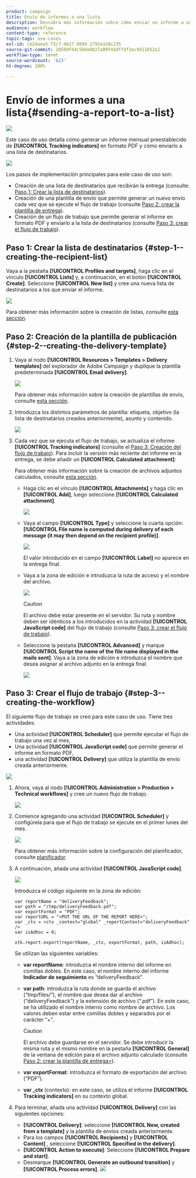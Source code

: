 ```yaml
---
product: campaign
title: Envío de informes a una lista
description: Descubra más información sobre cómo enviar un informe a una lista con un flujo de trabajo
audience: workflow
content-type: reference
topic-tags: use-cases
exl-id: cb24aea5-f3c7-4b17-8899-1792ea18c235
source-git-commit: 20509f44c5b8e0827a09f44dffdf2ec9d11652a1
workflow-type: tm+mt
source-wordcount: '623'
ht-degree: 100%

---
```


# Envío de informes a una lista{#sending-a-report-to-a-list}

![](../../assets/common.svg)

Este caso de uso detalla cómo generar un informe mensual preestablecido de **[!UICONTROL Tracking indicators]** en formato PDF y cómo enviarlo a una lista de destinatarios.

![](assets/use_case_report_intro.png)

Los pasos de implementación principales para este caso de uso son:

* Creación de una lista de destinatarios que recibirán la entrega (consulte: [Paso 1: Crear la lista de destinatarios](#step-1--creating-the-recipient-list)).
* Creación de una plantilla de envío que permite generar un nuevo envío cada vez que se ejecute el flujo de trabajo (consulte [Paso 2: crear la plantilla de entrega](#step-2--creating-the-delivery-template)).
* Creación de un flujo de trabajo que permite generar el informe en formato PDF y enviarlo a la lista de destinatarios (consulte [Paso 3: crear el flujo de trabajo](#step-3--creating-the-workflow)).

## Paso 1: Crear la lista de destinatarios {#step-1--creating-the-recipient-list}

Vaya a la pestaña **[!UICONTROL Profiles and targets]**, haga clic en el vínculo **[!UICONTROL Lists]** y, a continuación, en el botón **[!UICONTROL Create]**. Seleccione **[!UICONTROL New list]** y cree una nueva lista de destinatarios a los que enviar el informe.

![](assets/use_case_report_1.png)

Para obtener más información sobre la creación de listas, consulte [esta sección](../../platform/using/creating-and-managing-lists.md).

## Paso 2: Creación de la plantilla de publicación {#step-2--creating-the-delivery-template}

1. Vaya al nodo **[!UICONTROL Resources > Templates > Delivery templates]** del explorador de Adobe Campaign y duplique la plantilla predeterminada **[!UICONTROL Email delivery]**.

   ![](assets/use_case_report_2.png)

   Para obtener más información sobre la creación de plantillas de envío, consulte [esta sección](../../delivery/using/about-templates.md).

1. Introduzca los distintos parámetros de plantilla: etiqueta, objetivo (la lista de destinatarios creados anteriormente), asunto y contenido.

   ![](assets/use_case_report_3.png)

1. Cada vez que se ejecuta el flujo de trabajo, se actualiza el informe **[!UICONTROL Tracking indicators]** (consulte el [Paso 3: Creación del flujo de trabajo](#step-3--creating-the-workflow)). Para incluir la versión más reciente del informe en la entrega, se debe añadir un **[!UICONTROL Calculated attachment]**:

   Para obtener más información sobre la creación de archivos adjuntos calculados, consulte [esta sección](../../delivery/using/attaching-files.md#creating-a-calculated-attachment).

   * Haga clic en el vínculo **[!UICONTROL Attachments]** y haga clic en **[!UICONTROL Add]**, luego seleccione **[!UICONTROL Calculated attachment]**.

      ![](assets/use_case_report_4.png)

   * Vaya al campo **[!UICONTROL Type]** y seleccione la cuarta opción: **[!UICONTROL File name is computed during delivery of each message (it may then depend on the recipient profile)]**.

      ![](assets/use_case_report_5.png)

      El valor introducido en el campo **[!UICONTROL Label]** no aparece en la entrega final.

   * Vaya a la zona de edición e introduzca la ruta de acceso y el nombre del archivo.

      ![](assets/use_case_report_6.png)

      >[!CAUTION]
      >
      >El archivo debe estar presente en el servidor. Su ruta y nombre deben ser idénticos a los introducidos en la actividad **[!UICONTROL JavaScript code]** del flujo de trabajo (consulte [Paso 3: crear el flujo de trabajo](#step-3--creating-the-workflow)).

   * Seleccione la pestaña **[!UICONTROL Advanced]** y marque **[!UICONTROL Script the name of the file name displayed in the mails sent]**. Vaya a la zona de edición e introduzca el nombre que desea asignar al archivo adjunto en la entrega final.

      ![](assets/use_case_report_6bis.png)

## Paso 3: Crear el flujo de trabajo {#step-3--creating-the-workflow}

El siguiente flujo de trabajo se creó para este caso de uso. Tiene tres actividades:

* Una actividad **[!UICONTROL Scheduler]** que permite ejecutar el flujo de trabajo una vez al mes,
* Una actividad **[!UICONTROL JavaScript code]** que permite generar el informe en formato PDF,
* una actividad **[!UICONTROL Delivery]** que utiliza la plantilla de envío creada anteriormente.

![](assets/use_case_report_8.png)

1. Ahora, vaya al nodo **[!UICONTROL Administration > Production > Technical workflows]** y cree un nuevo flujo de trabajo.

   ![](assets/use_case_report_7.png)

1. Comience agregando una actividad **[!UICONTROL Scheduler]** y configúrela para que el flujo de trabajo se ejecute en el primer lunes del mes.

   ![](assets/use_case_report_9.png)

   Para obtener más información sobre la configuración del planificador, consulte [planificador](scheduler.md).

1. A continuación, añada una actividad **[!UICONTROL JavaScript code]**.

   ![](assets/use_case_report_10.png)

   Introduzca el código siguiente en la zona de edición:

   ```
   var reportName = "deliveryFeedback";
   var path = "/tmp/deliveryFeedback.pdf";
   var exportFormat = "PDF";
   var reportURL = "<PUT THE URL OF THE REPORT HERE>";
   var _ctx = <ctx _context="global" _reportContext="deliveryFeedback" />
   var isAdhoc = 0;
   
   xtk.report.export(reportName, _ctx, exportFormat, path, isAdhoc);
   ```

   Se utilizan las siguientes variables:

   * **var reportName**: introduzca el nombre interno del informe en comillas dobles. En este caso, el nombre interno del informe **Indicador de seguimiento** es “deliveryFeedback”.
   * **var path**: introduzca la ruta donde se guarda el archivo (“tmp/files/”), el nombre que desea dar al archivo (“deliveryFeedback”) y la extensión de archivo (“.pdf”). En este caso, se ha utilizado el nombre interno como nombre de archivo. Los valores deben estar entre comillas dobles y separados por el carácter “+”.

      >[!CAUTION]
      >
      >El archivo debe guardarse en el servidor. Se debe introducir la misma ruta y el mismo nombre en la pestaña **[!UICONTROL General]** de la ventana de edición para el archivo adjunto calculado (consulte [Paso 2: crear la plantilla de entrega>](#step-2--creating-the-delivery-template)).

   * **var exportFormat**: introduzca el formato de exportación del archivo (“PDF”).
   * **var _ctx** (contexto): en este caso, se utiliza el informe **[!UICONTROL Tracking indicators]** en su contexto global.

1. Para terminar, añada una actividad **[!UICONTROL Delivery]** con las siguientes opciones:

   * **[!UICONTROL Delivery]**: seleccione **[!UICONTROL New, created from a template]** y la plantilla de envíos creada anteriormente.
   * Para los campos **[!UICONTROL Recipients]** y **[!UICONTROL Content]** , seleccione **[!UICONTROL Specified in the delivery]**.
   * **[!UICONTROL Action to execute]**: Seleccione **[!UICONTROL Prepare and start]**.
   * Desmarque **[!UICONTROL Generate an outbound transition]** y **[!UICONTROL Process errors]**.
   ![](assets/use_case_report_11.png)
